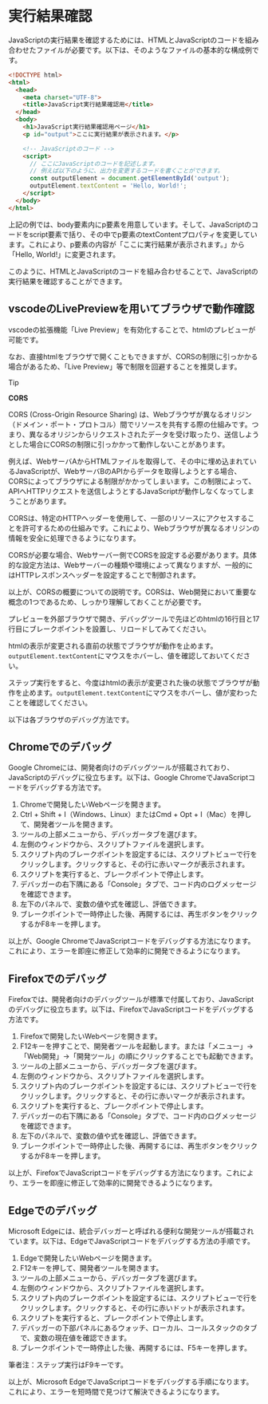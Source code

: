 
# 実行結果確認

<!-- JavaScript基礎学習のため、JavaScriptの実行結果を確認したいです。そのためのhtmlの構成を教えてください。 -->
JavaScriptの実行結果を確認するためには、HTMLとJavaScriptのコードを組み合わせたファイルが必要です。以下は、そのようなファイルの基本的な構成例です。

```html
<!DOCTYPE html>
<html>
  <head>
    <meta charset="UTF-8">
    <title>JavaScript実行結果確認用</title>
  </head>
  <body>
    <h1>JavaScript実行結果確認用ページ</h1>
    <p id="output">ここに実行結果が表示されます。</p>

    <!-- JavaScriptのコード -->
    <script>
      // ここにJavaScriptのコードを記述します。
      // 例えば以下のように、出力を変更するコードを書くことができます。
      const outputElement = document.getElementById('output');
      outputElement.textContent = 'Hello, World!';
    </script>
  </body>
</html>
```

上記の例では、body要素内にp要素を用意しています。そして、JavaScriptのコードをscript要素で括り、その中でp要素のtextContentプロパティを変更しています。これにより、p要素の内容が「ここに実行結果が表示されます。」から「Hello, World!」に変更されます。

このように、HTMLとJavaScriptのコードを組み合わせることで、JavaScriptの実行結果を確認することができます。

## vscodeのLivePreviewを用いてブラウザで動作確認

vscodeの拡張機能「Live Preview」を有効化することで、htmlのプレビューが可能です。

なお、直接htmlをブラウザで開くこともできますが、CORSの制限に引っかかる場合があるため、「Live Preview」等で制限を回避することを推奨します。

> [!tip]
> **CORS**
> <!-- javascriptを学習しています。CORSというものでプログラムがうまく動作しない場合がありますが、そもそもCORSとは何でしょうか？markdown形式で出力してください。 -->
> CORS (Cross-Origin Resource Sharing) は、Webブラウザが異なるオリジン（ドメイン・ポート・プロトコル）間でリソースを共有する際の仕組みです。つまり、異なるオリジンからリクエストされたデータを受け取ったり、送信しようとした場合にCORSの制限に引っかかって動作しないことがあります。
>
> 例えば、WebサーバAからHTMLファイルを取得して、その中に埋め込まれているJavaScriptが、WebサーバBのAPIからデータを取得しようとする場合、CORSによってブラウザによる制限がかかってしまいます。この制限によって、APIへHTTPリクエストを送信しようとするJavaScriptが動作しなくなってしまうことがあります。
>
> CORSは、特定のHTTPヘッダーを使用して、一部のリソースにアクセスすることを許可するための仕組みです。これにより、Webブラウザが異なるオリジンの情報を安全に処理できるようになります。
>
> CORSが必要な場合、Webサーバー側でCORSを設定する必要があります。具体的な設定方法は、Webサーバーの種類や環境によって異なりますが、一般的にはHTTPレスポンスヘッダーを設定することで制御されます。
>
> 以上が、CORSの概要についての説明です。CORSは、Web開発において重要な概念の1つであるため、しっかり理解しておくことが必要です。

プレビューを外部ブラウザで開き、デバッグツールで先ほどのhtmlの16行目と17行目にブレークポイントを設置し、リロードしてみてください。

htmlの表示が変更される直前の状態でブラウザが動作を止めます。`outputElement.textContent`にマウスをホバーし、値を確認しておいてください。

ステップ実行をすると、今度はhtmlの表示が変更された後の状態でブラウザが動作を止めます。`outputElement.textContent`にマウスをホバーし、値が変わったことを確認してください。

以下は各ブラウザのデバッグ方法です。

## Chromeでのデバッグ
<!-- JavaScriptの構文を学んでいます。chromeでのデバッグについて、やり方を教えてください。markdown形式で出力してください。 -->
Google Chromeには、開発者向けのデバッグツールが搭載されており、JavaScriptのデバッグに役立ちます。以下は、Google ChromeでJavaScriptコードをデバッグする方法です。

1. Chromeで開発したいWebページを開きます。
2. Ctrl + Shift + I（Windows、Linux）またはCmd + Opt + I（Mac）を押して、開発者ツールを開きます。
3. ツールの上部メニューから、デバッガータブを選びます。
4. 左側のウィンドウから、スクリプトファイルを選択します。
5. スクリプト内のブレークポイントを設定するには、スクリプトビューで行をクリックします。クリックすると、その行に赤いマークが表示されます。
6. スクリプトを実行すると、ブレークポイントで停止します。
7. デバッガーの右下隅にある「Console」タブで、コード内のログメッセージを確認できます。
8. 左下のパネルで、変数の値や式を確認し、評価できます。
9. ブレークポイントで一時停止した後、再開するには、再生ボタンをクリックするかF8キーを押します。

以上が、Google ChromeでJavaScriptコードをデバッグする方法になります。これにより、エラーを即座に修正して効率的に開発できるようになります。

## Firefoxでのデバッグ
<!-- JavaScriptの構文を学んでいます。firefoxでのデバッグについて、やり方を教えてください。markdown形式で出力してください。 -->
Firefoxでは、開発者向けのデバッグツールが標準で付属しており、JavaScriptのデバッグに役立ちます。以下は、FirefoxでJavaScriptコードをデバッグする方法です。

1. Firefoxで開発したいWebページを開きます。
2. F12キーを押すことで、開発者ツールを起動します。または「メニュー」→「Web開発」→「開発ツール」の順にクリックすることでも起動できます。
3. ツールの上部メニューから、デバッガータブを選びます。
4. 左側のウィンドウから、スクリプトファイルを選択します。
5. スクリプト内のブレークポイントを設定するには、スクリプトビューで行をクリックします。クリックすると、その行に赤いマークが表示されます。
6. スクリプトを実行すると、ブレークポイントで停止します。
7. デバッガーの右下隅にある「Console」タブで、コード内のログメッセージを確認できます。
8. 左下のパネルで、変数の値や式を確認し、評価できます。
9. ブレークポイントで一時停止した後、再開するには、再生ボタンをクリックするかF8キーを押します。

以上が、FirefoxでJavaScriptコードをデバッグする方法になります。これにより、エラーを即座に修正して効率的に開発できるようになります。

## Edgeでのデバッグ
<!-- JavaScriptの構文を学んでいます。Edgeでのデバッグについて、やり方を教えてください。markdown形式で出力してください。 -->
Microsoft Edgeには、統合デバッガーと呼ばれる便利な開発ツールが搭載されています。以下は、EdgeでJavaScriptコードをデバッグする方法の手順です。

1. Edgeで開発したいWebページを開きます。
2. F12キーを押して、開発者ツールを開きます。
3. ツールの上部メニューから、デバッガータブを選びます。
4. 左側のウィンドウから、スクリプトファイルを選択します。
5. スクリプト内のブレークポイントを設定するには、スクリプトビューで行をクリックします。クリックすると、その行に赤いドットが表示されます。
6. スクリプトを実行すると、ブレークポイントで停止します。
7. デバッガーの下部パネルにあるウォッチ、ローカル、コールスタックのタブで、変数の現在値を確認できます。
8. ブレークポイントで一時停止した後、再開するには、F5キーを押します。

筆者注：ステップ実行はF9キーです。

以上が、Microsoft EdgeでJavaScriptコードをデバッグする手順になります。これにより、エラーを短時間で見つけて解決できるようになります。
